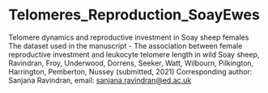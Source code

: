 # Telomeres_Reproduction_SoayEwes
Telomere dynamics and reproductive investment in Soay sheep females  The dataset used in the manuscript - The association between female reproductive investment and leukocyte telomere length in wild Soay sheep, Ravindran, Froy, Underwood, Dorrens, Seeker, Watt, Wilbourn, Pilkington, Harrington, Pemberton, Nussey (submitted, 2021)  Corresponding author: Sanjana Ravindran, email: sanjana.ravindran@ed.ac.uk
